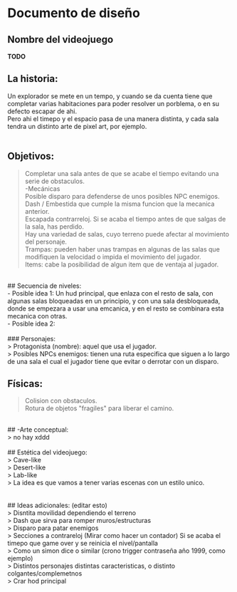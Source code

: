 # Documento de diseño

## Nombre del videojuego


**TODO**

## La historia:<br>
Un explorador se mete en un tempo, y cuando se da cuenta tiene que completar varias habitaciones para poder resolver un porblema, o en su defecto escapar de ahi.<br>
Pero ahi el timepo y el espacio pasa de una manera distinta, y cada sala tendra un distinto arte de pixel art, por ejemplo.<br>
<br>
## Objetivos:<br>
>Completar una sala antes de que se acabe el tiempo evitando una serie de obstaculos.<br>
-Mecánicas<br>
> Posible disparo para defenderse de unos posibles NPC enemigos.<br>
> Dash / Embestida que cumple la misma funcion que la mecanica anterior.<br>
> Escapada contrarreloj. Si se acaba el tiempo antes de que salgas de la sala, has perdido.<br>
> Hay una variedad de salas, cuyo terreno puede afectar al movimiento del personaje.<br>
> Trampas: pueden haber unas trampas en algunas de las salas que modifiquen la velocidad o impida el movimiento del jugador.<br>
> Items: cabe la posibilidad de algun item que de ventaja al jugador.
<br>
## Secuencia de niveles:<br>
- Posible idea 1: Un hud principal, que enlaza con el resto de sala, con algunas salas bloqueadas en un principio, y con una sala desbloqueada, donde se empezara a usar una emcanica, y en el resto se combinara esta mecanica con otras.<br>
- Posible idea 2:<br>
<br>
### Personajes:<br>
> Protagonista (nombre): aquel que usa el jugador.<br>
> Posibles NPCs enemigos: tienen una ruta especifica que siguen a lo largo de una sala el cual el jugador tiene que evitar o derrotar con un disparo.<br>

## Físicas:<br>
>Colision con obstaculos.<br>
>Rotura de objetos "fragiles" para liberar el camino.<br>
<br>
## -Arte conceptual:<br>
> no hay xddd<br>
<br>
## Estética del videojuego:<br>
> Cave-like<br>
> Desert-like<br>
> Lab-like<br>
> La idea es que vamos a tener varias escenas con un estilo unico.<br>
<br>
<br>
## Ideas adicionales: (editar esto)<br>
> Disntita movilidad dependiendo el terreno<br>
> Dash que sirva para romper muros/estructuras<br>
> Disparo para patar enemigos<br>
> Secciones a contrareloj (Mirar como hacer un contador) Si se acaba el timepo que game over y se reinicia el nivel/pantalla<br>
> Como un simon dice o similar (crono trigger contraseña  año 1999, como ejemplo)<br>
> Distintos personajes distintas caracteristicas, o distinto colgantes/complemetnos<br>
> Crar hod principal<br>
